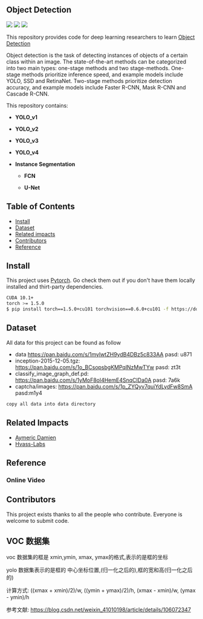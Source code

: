 ## Object Detection


[![](https://img.shields.io/badge/version-1.0.0-brightgreen.svg)](https://github.com/bruce1408/Pytorch_learning)
![](https://img.shields.io/badge/platform-Pytorch-brightgreen.svg)
![](https://img.shields.io/badge/python-3.6-blue.svg)


This repository provides code for deep learning researchers to learn [Object Detection](https://machinelearningmastery.com/object-recognition-with-deep-learning/)

Object detection is the task of detecting instances of objects of a certain class within an image. The state-of-the-art methods can be categorized into two main types: one-stage methods and two stage-methods. One-stage methods prioritize inference speed, and example models include YOLO, SSD and RetinaNet. Two-stage methods prioritize detection accuracy, and example models include Faster R-CNN, Mask R-CNN and Cascade R-CNN.

This repository contains:

- **YOLO_v1**
- **YOLO_v2**
- **YOLO_v3**
- **YOLO_v4**
- **Instance Segmentation**

  - **FCN**

  - **U-Net**

## Table of Contents

- [Install](#install)
- [Dataset](#Dataset)
- [Related impacts](#Related-impacts)
- [Contributors](#Contributors)
- [Reference](#Reference)

## Install

This project uses [Pytorch](https://pytorch.org/get-started/previous-versions/). Go check them out if you don't have them locally installed and thirt-party dependencies.

```sh
CUDA 10.1+
torch >= 1.5.0
$ pip install torch==1.5.0+cu101 torchvision==0.6.0+cu101 -f https://download.pytorch.org/whl/torch_stable.html
```

## Dataset

All data for this project can be found as follow

- data <https://pan.baidu.com/s/1mylwtZH9ydB4DBz5c833AA>  pasd: u871
- inception-2015-12-05.tgz: <https://pan.baidu.com/s/1o_BCsopsbgKMPqlNzMwTYw>  pasd: zt3t
- classify_image_graph_def.pd: <https://pan.baidu.com/s/1yMoF8ol4HemE4SnqCIDa0A>  pasd: 7a6k
- captcha/images: <https://pan.baidu.com/s/1p_ZYQyv7quiYdLydFw8SmA>  pasd:m1y4

```sh
copy all data into data directory
```
## Related Impacts

- [Aymeric Damien](https://github.com/aymericdamien)
- [Hvass-Labs](https://github.com/Hvass-Labs)

## Reference

### Online Video





## Contributors

This project exists thanks to all the people who contribute.
Everyone is welcome to submit code.

## VOC 数据集
voc 数据集的框是 xmin,ymin, xmax, ymax的格式,表示的是框的坐标

yolo 数据集表示的是框的 中心坐标位置,(归一化之后的),框的宽和高(归一化之后的)

计算方式:
((xmax + xmin)/2)/w, ((ymin + ymax)/2)/h, (xmax - xmin)/w, (ymax - ymin)/h

参考文献:
https://blog.csdn.net/weixin_41010198/article/details/106072347